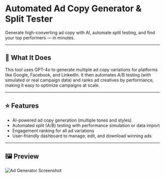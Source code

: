# Automated Ad Copy Generator & Split Tester

Generate high-converting ad copy with AI, automate split testing, and find your top performers — in minutes.

---

## 🚀 What It Does
This tool uses GPT-4o to generate multiple ad copy variations for platforms like Google, Facebook, and LinkedIn. It then automates A/B testing (with simulated or real campaign data) and ranks ad creatives by performance, making it easy to optimize campaigns at scale.

---

## ⭐ Features
- AI-powered ad copy generation (multiple tones and styles)
- Automated split (A/B) testing with performance simulation or data import
- Engagement ranking for all ad variations
- User-friendly dashboard to manage, edit, and download winning ads

---

## 🖼️ Preview
![Ad Generator Screenshot](assets/ad-generator.png)
